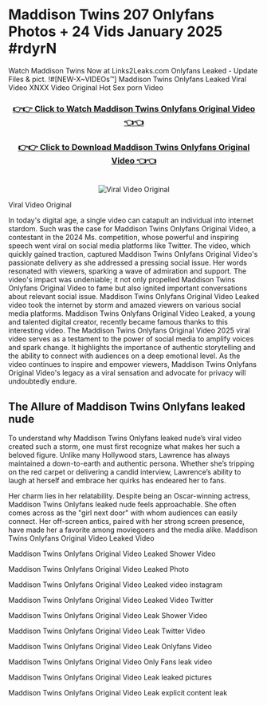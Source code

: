 # Maddison Twins 207  Onlyfans Photos + 24 Vids January 2025 #rdyrN

Watch Maddison Twins Now at Links2Leaks.com Onlyfans Leaked - Update Files & pict. !#[NEW-X~VIDEOs™] Maddison Twins Onlyfans Leaked Viral Video XNXX Video Original Hot Sex porn Video
<br>
<div align="center">
<h3><a href="https://links2leaks.com/maddisontwins" rel="nofollow">👉👉 Click to Watch Maddison Twins Onlyfans Original Video 👈👈</a></h3>
<h3><a href="https://links2leaks.com/maddisontwins" rel="nofollow">👉👉 Click to Download Maddison Twins Onlyfans Original Video 👈👈</a></h3>
<br>
<a href="https://links2leaks.com/maddisontwins" rel="nofollow"><img src="https://i.ibb.co/Gkj2r4b/banner.png" alt="Viral Video Original" style="max-width: 100%; display: inline-block;" data-target="animated-image.originalImage"></a>
</div>

Viral Video Original

In today's digital age, a single video can catapult an individual into internet stardom. Such was the case for Maddison Twins Onlyfans Original Video, a contestant in the 2024 Ms. competition, whose powerful and inspiring speech went viral on social media platforms like Twitter.
The video, which quickly gained traction, captured Maddison Twins Onlyfans Original Video's passionate delivery as she addressed a pressing social issue. Her words resonated with viewers, sparking a wave of admiration and support. The video's impact was undeniable; it not only propelled Maddison Twins Onlyfans Original Video to fame but also ignited important conversations about relevant social issue.
Maddison Twins Onlyfans Original Video Leaked video took the internet by storm and amazed viewers on various social media platforms. Maddison Twins Onlyfans Original Video Leaked, a young and talented digital creator, recently became famous thanks to this interesting video.
The Maddison Twins Onlyfans Original Video 2025 viral video serves as a testament to the power of social media to amplify voices and spark change. It highlights the importance of authentic storytelling and the ability to connect with audiences on a deep emotional level. As the video continues to inspire and empower viewers, Maddison Twins Onlyfans Original Video's legacy as a viral sensation and advocate for privacy will undoubtedly endure.

<h2>The Allure of Maddison Twins Onlyfans leaked nude</h2>


To understand why Maddison Twins Onlyfans leaked nude’s viral video created such a storm, one must first recognize what makes her such a beloved figure. Unlike many Hollywood stars, Lawrence has always maintained a down-to-earth and authentic persona. Whether she’s tripping on the red carpet or delivering a candid interview, Lawrence’s ability to laugh at herself and embrace her quirks has endeared her to fans.

Her charm lies in her relatability. Despite being an Oscar-winning actress, Maddison Twins Onlyfans leaked nude feels approachable. She often comes across as the "girl next door" with whom audiences can easily connect. Her off-screen antics, paired with her strong screen presence, have made her a favorite among moviegoers and the media alike.
Maddison Twins Onlyfans Original Video Leaked Video

Maddison Twins Onlyfans Original Video Leaked Shower Video

Maddison Twins Onlyfans Original Video Leaked Photo

Maddison Twins Onlyfans Original Video Leaked video instagram

Maddison Twins Onlyfans Original Video Leaked Video Twitter

Maddison Twins Onlyfans Original Video Leak Shower Video

Maddison Twins Onlyfans Original Video Leak Twitter Video

Maddison Twins Onlyfans Original Video Leak Onlyfans Video

Maddison Twins Onlyfans Original Video Only Fans leak video

Maddison Twins Onlyfans Original Video Leak leaked pictures

Maddison Twins Onlyfans Original Video Leak explicit content leak
